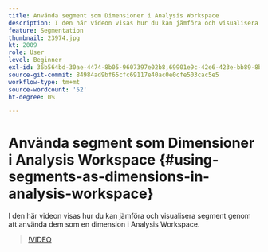 ```yaml
---
title: Använda segment som Dimensioner i Analysis Workspace
description: I den här videon visas hur du kan jämföra och visualisera segment genom att använda dem som en dimension i Analysis Workspace.
feature: Segmentation
thumbnail: 23974.jpg
kt: 2009
role: User
level: Beginner
exl-id: 36b564bd-30ae-4474-8b05-9607397e02b8,69901e9c-42e6-423e-bb89-8b8b0763bac7
source-git-commit: 84984ad9bf65cfc69117e40ac0e0cfe503cac5e5
workflow-type: tm+mt
source-wordcount: '52'
ht-degree: 0%

---
```


# Använda segment som Dimensioner i Analysis Workspace {#using-segments-as-dimensions-in-analysis-workspace}

I den här videon visas hur du kan jämföra och visualisera segment genom att använda dem som en dimension i Analysis Workspace.

>[!VIDEO](https://video.tv.adobe.com/v/23974/?quality=12&learn=on)
